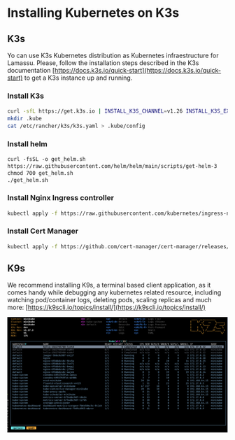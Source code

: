 # Installing Kubernetes on K3s

## K3s

Yo can use K3s Kubernetes distribution as Kubernetes infraestructure for Lamassu. Please, follow the installation steps described in the K3s
documentation [https://docs.k3s.io/quick-start](https://docs.k3s.io/quick-start) to get a K3s instance up and running.

### Install K3s

```bash
curl -sfL https://get.k3s.io | INSTALL_K3S_CHANNEL=v1.26 INSTALL_K3S_EXEC="--disable traefik" K3S_KUBECONFIG_MODE="644" sh -s -
mkdir .kube
cat /etc/rancher/k3s/k3s.yaml > .kube/config
```

### Install helm

```
curl -fsSL -o get_helm.sh https://raw.githubusercontent.com/helm/helm/main/scripts/get-helm-3
chmod 700 get_helm.sh
./get_helm.sh
```

### Install Nginx Ingress controller

```bash
kubectl apply -f https://raw.githubusercontent.com/kubernetes/ingress-nginx/controller-v1.8.2/deploy/static/provider/baremetal/deploy.yaml
```

### Install Cert Manager

```bash
kubectl apply -f https://github.com/cert-manager/cert-manager/releases/download/v1.14.0/cert-manager.yaml
```

## K9s

We recommend installing K9s, a terminal based client application, as it comes handy while debugging any kubernetes related resource,
including watching pod/container logs, deleting pods, scaling replicas and much more: [https://k9scli.io/topics/install/](https://k9scli.io/topics/install/)

![A k9s screenshot](imgs/k9s.png)